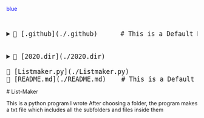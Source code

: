 <span style='color:blue'>blue</span>

<big><pre>
<details><summary>📂 [.github](./.github)      # This is a Default Markdownoooo
</summary><blockquote><details><summary>📂 [workflows](./.github/workflows)
</summary><blockquote>📄 [pythonpackage.yml](./.github/workflows/pythonpackage.yml) # new </blockquote></details></blockquote></details>

<details><summary>📂 [2020.dir](./2020.dir) 
</summary><blockquote>📄 [abc.txt](./2020.dir/abc.txt) </details>
📄 [Listmaker.py](./Listmaker.py)
📄 [README.md](./README.md)    # This is a Default Comment!
</pre></big>
# List-Maker

This is a python program I wrote
After choosing a folder, the program makes a txt file which includes all the subfolders and files inside them

